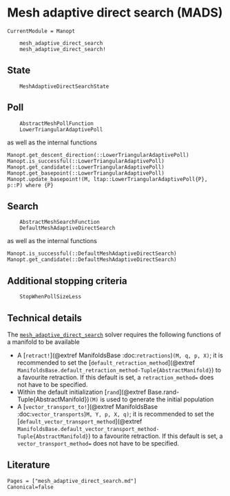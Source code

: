 # Mesh adaptive direct search (MADS)


```@meta
CurrentModule = Manopt
```

```@docs
    mesh_adaptive_direct_search
    mesh_adaptive_direct_search!
```

## State

```@docs
    MeshAdaptiveDirectSearchState
```

## Poll

```@docs
    AbstractMeshPollFunction
    LowerTriangularAdaptivePoll
```

as well as the internal functions

```@docs
Manopt.get_descent_direction(::LowerTriangularAdaptivePoll)
Manopt.is_successful(::LowerTriangularAdaptivePoll)
Manopt.get_candidate(::LowerTriangularAdaptivePoll)
Manopt.get_basepoint(::LowerTriangularAdaptivePoll)
Manopt.update_basepoint!(M, ltap::LowerTriangularAdaptivePoll{P}, p::P) where {P}
```

## Search

```@docs
    AbstractMeshSearchFunction
    DefaultMeshAdaptiveDirectSearch
```

as well as the internal functions

```@docs
Manopt.is_successful(::DefaultMeshAdaptiveDirectSearch)
Manopt.get_candidate(::DefaultMeshAdaptiveDirectSearch)
```

## Additional stopping criteria

```@docs
    StopWhenPollSizeLess
```

## Technical details

The [`mesh_adaptive_direct_search`](@ref) solver requires the following functions of a manifold to be available

* A [`retract!`](@extref ManifoldsBase :doc:`retractions`)`(M, q, p, X)`; it is recommended to set the [`default_retraction_method`](@extref `ManifoldsBase.default_retraction_method-Tuple{AbstractManifold}`) to a favourite retraction. If this default is set, a `retraction_method=` does not have to be specified.
* Within the default initialization [`rand`](@extref Base.rand-Tuple{AbstractManifold})`(M)` is used to generate the initial population
* A [`vector_transport_to!`](@extref ManifoldsBase :doc:`vector_transports`)`M, Y, p, X, q)`; it is recommended to set the [`default_vector_transport_method`](@extref `ManifoldsBase.default_vector_transport_method-Tuple{AbstractManifold}`) to a favourite retraction. If this default is set, a `vector_transport_method=` does not have to be specified.

## Literature

```@bibliography
Pages = ["mesh_adaptive_direct_search.md"]
Canonical=false
```